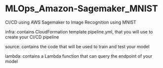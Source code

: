 # MLOps_Amazon-Sagemaker_MNIST
 CI/CD using AWS Sagemaker to Image Recognition using MNIST

infra: contains CloudFormation template pipeline.yml, that you will use to create your CI/CD pipeline

source: contains the code that will be used to train and test your model

lambda: contains a Lambda function that can query the endpoint of your model